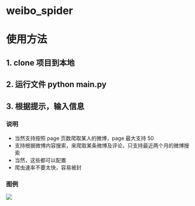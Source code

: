 # weibo_spider
# 使用方法
## 1. clone 项目到本地
## 2. 运行文件 python main.py 
## 3. 根据提示，输入信息

### 说明
- 当然支持按照 page 页数爬取某人的微博，page 最大支持 50
- 支持根据微博内容搜索，来爬取某条微博及评论，只支持最近两个月的微博搜索
- 当然，这些都可以配置
- 爬虫速率不要太快，容易被封

### 图例
![](https://blog.luobodazahui.top/2019/08/01/%E5%BE%AE%E5%8D%9A%E5%86%85%E5%AE%B9%E5%8F%8A%E8%AF%84%E8%AE%BA%E8%87%AA%E5%8A%A8%E7%88%AC%E5%8F%96/7.gif)
